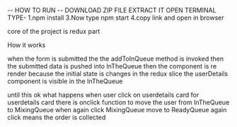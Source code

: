 -- HOW TO RUN --
DOWNLOAD ZIP FILE
EXTRACT IT
OPEN TERMINAL 
   TYPE-  1.npm install
          3.Now type npm start 
          4.copy link and open in browser



core of the project is redux part 

How it works 

when the form is submitted the the addToInQueue method is invoked then the submitted data is pushed into InTheQueue then the component is re render because the initial state is changes in the redux slice the userDetails component is visible in the InTheQueue

until  this ok what happens when user click on userdetails card  for userdetails card there is onclick function to move the user from InTheQueue to MixingQueue when again click MixingQueue move to ReadyQueue again click means the order is collected  

